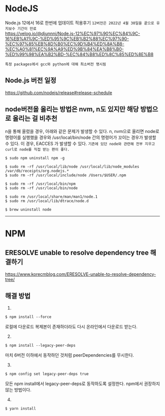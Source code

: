 # NodeJS

Node.js 12에서 16로 한번에 업데이트 적용후기
`12버전은 2022년 4월 30일을 끝으로 유지보수 기간이 만료`  
https://velog.io/@djunnni/Node.js-12%EC%97%90%EC%84%9C-16%EB%A1%9C-%ED%95%9C%EB%B2%88%EC%97%90-%EC%97%85%EB%8D%B0%EC%9D%B4%ED%8A%B8-%EC%A0%81%EC%9A%A9%ED%9B%84%EA%B8%B0-%ED%99%98%EA%B2%BD-%EC%84%B8%ED%8C%85%ED%8E%B8

`특정 packages에서 gcc와 python에 대해 최소버전 명시됨`

## Node.js 버전 일정

https://github.com/nodejs/release#release-schedule

## node버전을 올리는 방법은 nvm, n도 있지만 해당 방법으로 올리는 걸 비추천

n을 통해 올렸을 경우, 아래와 같은 문제가 발생할 수 있다.
n, nvm으로 올리면 node로 명령어를 실행했을 경우와 /usr/local/bin/node 간의 명령어가 꼬이는 경우가 발생할 수 있다. 이 경우, EACCES 가 발생할 수 있다.
`기존에 있던 node와 관련해 전부 지우고 curl로 node를 직접 받는 편이 좋다.`

```
$ sudo npm uninstall npm -g

$ sudo rm -rf /usr/local/lib/node /usr/local/lib/node_modules /var/db/receipts/org.nodejs.*
$ sudo rm -rf /usr/local/include/node /Users/$USER/.npm

$ sudo rm -rf /usr/local/bin/npm
$ sudo rm -rf /usr/local/bin/node

$ sudo rm /usr/local/share/man/man1/node.1
$ sudo rm /usr/local/lib/dtrace/node.d

$ brew uninstall node
```

---

# NPM

## ERESOLVE unable to resolve dependency tree 해결하기

https://www.korecmblog.com/ERESOLVE-unable-to-resolve-dependency-tree/

## 해결 방법

1.

```
$ npm install --force
```

로컬에 다운로드 복제본이 존재하더라도 다시 온라인에서 다운로드 받는다.

2.

```
$ npm install --legacy-peer-deps
```

마치 6버전 이하에서 동작하던 것처럼 peerDependencies를 무시한다.

3.

```
$ npm config set legacy-peer-deps true
```

모든 npm install에서 legacy-peer-deps로 동작하도록 설정한다. npm에서 권장하지 않는 방법이다.

4.

```
$ yarn install
```
